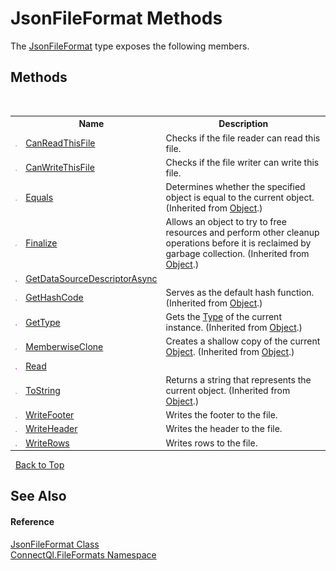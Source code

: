 # JsonFileFormat Methods
 

The <a href="T_ConnectQl_FileFormats_JsonFileFormat">JsonFileFormat</a> type exposes the following members.


## Methods
&nbsp;<table><tr><th></th><th>Name</th><th>Description</th></tr><tr><td>![Public method](media/pubmethod.gif "Public method")</td><td><a href="M_ConnectQl_FileFormats_JsonFileFormat_CanReadThisFile">CanReadThisFile</a></td><td>
Checks if the file reader can read this file.</td></tr><tr><td>![Public method](media/pubmethod.gif "Public method")</td><td><a href="M_ConnectQl_FileFormats_JsonFileFormat_CanWriteThisFile">CanWriteThisFile</a></td><td>
Checks if the file writer can write this file.</td></tr><tr><td>![Public method](media/pubmethod.gif "Public method")</td><td><a href="http://msdn2.microsoft.com/en-us/library/bsc2ak47" target="_blank">Equals</a></td><td>
Determines whether the specified object is equal to the current object.
 (Inherited from <a href="http://msdn2.microsoft.com/en-us/library/e5kfa45b" target="_blank">Object</a>.)</td></tr><tr><td>![Protected method](media/protmethod.gif "Protected method")</td><td><a href="http://msdn2.microsoft.com/en-us/library/4k87zsw7" target="_blank">Finalize</a></td><td>
Allows an object to try to free resources and perform other cleanup operations before it is reclaimed by garbage collection.
 (Inherited from <a href="http://msdn2.microsoft.com/en-us/library/e5kfa45b" target="_blank">Object</a>.)</td></tr><tr><td>![Public method](media/pubmethod.gif "Public method")</td><td><a href="M_ConnectQl_FileFormats_JsonFileFormat_GetDataSourceDescriptorAsync">GetDataSourceDescriptorAsync</a></td><td /></tr><tr><td>![Public method](media/pubmethod.gif "Public method")</td><td><a href="http://msdn2.microsoft.com/en-us/library/zdee4b3y" target="_blank">GetHashCode</a></td><td>
Serves as the default hash function.
 (Inherited from <a href="http://msdn2.microsoft.com/en-us/library/e5kfa45b" target="_blank">Object</a>.)</td></tr><tr><td>![Public method](media/pubmethod.gif "Public method")</td><td><a href="http://msdn2.microsoft.com/en-us/library/dfwy45w9" target="_blank">GetType</a></td><td>
Gets the <a href="http://msdn2.microsoft.com/en-us/library/42892f65" target="_blank">Type</a> of the current instance.
 (Inherited from <a href="http://msdn2.microsoft.com/en-us/library/e5kfa45b" target="_blank">Object</a>.)</td></tr><tr><td>![Protected method](media/protmethod.gif "Protected method")</td><td><a href="http://msdn2.microsoft.com/en-us/library/57ctke0a" target="_blank">MemberwiseClone</a></td><td>
Creates a shallow copy of the current <a href="http://msdn2.microsoft.com/en-us/library/e5kfa45b" target="_blank">Object</a>.
 (Inherited from <a href="http://msdn2.microsoft.com/en-us/library/e5kfa45b" target="_blank">Object</a>.)</td></tr><tr><td>![Public method](media/pubmethod.gif "Public method")</td><td><a href="M_ConnectQl_FileFormats_JsonFileFormat_Read">Read</a></td><td /></tr><tr><td>![Public method](media/pubmethod.gif "Public method")</td><td><a href="http://msdn2.microsoft.com/en-us/library/7bxwbwt2" target="_blank">ToString</a></td><td>
Returns a string that represents the current object.
 (Inherited from <a href="http://msdn2.microsoft.com/en-us/library/e5kfa45b" target="_blank">Object</a>.)</td></tr><tr><td>![Public method](media/pubmethod.gif "Public method")</td><td><a href="M_ConnectQl_FileFormats_JsonFileFormat_WriteFooter">WriteFooter</a></td><td>
Writes the footer to the file.</td></tr><tr><td>![Public method](media/pubmethod.gif "Public method")</td><td><a href="M_ConnectQl_FileFormats_JsonFileFormat_WriteHeader">WriteHeader</a></td><td>
Writes the header to the file.</td></tr><tr><td>![Public method](media/pubmethod.gif "Public method")</td><td><a href="M_ConnectQl_FileFormats_JsonFileFormat_WriteRows">WriteRows</a></td><td>
Writes rows to the file.</td></tr></table>&nbsp;
<a href="#jsonfileformat-methods">Back to Top</a>

## See Also


#### Reference
<a href="T_ConnectQl_FileFormats_JsonFileFormat">JsonFileFormat Class</a><br /><a href="N_ConnectQl_FileFormats">ConnectQl.FileFormats Namespace</a><br />